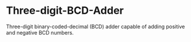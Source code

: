 # Three-digit-BCD-Adder
Three-digit binary-coded-decimal (BCD) adder capable of adding positive and negative BCD numbers.
